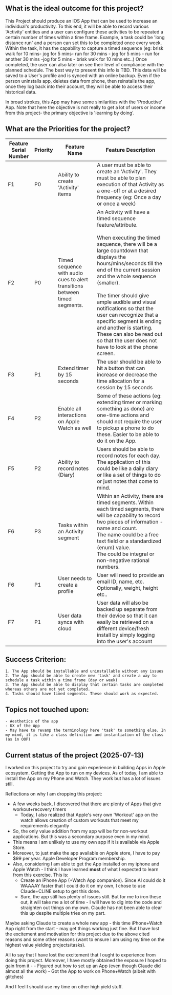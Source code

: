 ## What is the ideal outcome for this project?
This Project should produce an iOS App that can be used to increase an individual's productivity. To this end, it will be able to record various 'Activity' entities and a user can configure these activities to be repeated a certain number of times within a time frame. Example, a task could be 'long distance run' and a person can set this to be completed once every week. 
Within the task, it has the capability to capture a timed sequence (eg: brisk walk for 10 mins- jog for 5 mins- run for 30 mins - jog for 5 mins - run for another 30 mins -jog for 5 mins - brisk walk for 10 mins etc..) Once completed, the user can also later on see their level of compliance with the planned schedule. The best way to present this info is TBD.
This data will be saved to a User's profile and is synced with an online backup. Even if the person uninstalls app, deletes data from phone, then reinstalls the app, once they log back into their account, they will be able to access their historical data.

In broad strokes, this App may have some similarities with the 'Productive' App. Note that here the objective is not really to get a lot of users or income from this project- the primary objective is 'learning by doing'.


## What are the Priorities for the project?

| Feature Serial Number | Priority | Feature Name | Feature Description |
|----------------------|----------|--------------|-------------------|
| F1 | P0 | Ability to create 'Activity' items | A user must be able to create an 'Activity'. They must be able to plan execution of that Activity as a one-off or at a desired frequency (eg: Once a day or once a week) |
| F2 | P0 | Timed sequence with audio cues to alert transitions between timed segments. | An Activity will have a timed sequence feature/attribute.<br><br>When executing the timed sequence, there will be a large countdown that displays the hours/mins/seconds till the end of the current session and the whole sequence (smaller).<br><br>The timer should give ample audible and visual notifications so that the user can recognize that a specific segment is ending and another is starting. These can also be read out so that the user does not have to look at the phone screen. |
| F3 | P1 | Extend timer by 15 seconds | The user should be able to hit a button that can increase or decrease the time allocation for a session by 15 seconds |
| F4 | P2 | Enable all interactions on Apple Watch as well | Some of these actions (eg: extending timer or marking something as done) are one-time actions and should not require the user to pickup a phone to do these. Easier to be able to do it on the App. |
| F5 | P2 | Ability to record notes (Diary) | Users should be able to record notes for each day. The application of this could be like a daily diary or like a set of things to do or just notes that come to mind. |
| F6 | P3 | Tasks within an Activity segment | Within an Activity, there are timed segments. Within each timed segments, there will be capability to record two pieces of information - name and count.<br>The name could be a free text field or a standardized (enum) value.<br>The could be integral or non-negative rational numbers. |
| F6 | P1 | User needs to create a profile | User will need to provide an email ID, name, etc. Optionally, weight, height etc.. |
| F7 | P1 | User data syncs with cloud | User data will also be backed up separate from their device so that it can easily be retrieved on a different device/fresh install by simply logging into the user's account |


## Success Criterion:
	1. The App should be installable and uninstallable without any issues
	2. The App should be able to create new 'task' and create a way to schedule a task within a time frame (day or week)
	3. The App should be able to display that certain tasks are completed whereas others are not yet completed. 
	4. Tasks should have timed segments. These should work as expected.

## Topics not touched upon:
	- Aesthetics of the app
	- UX of the App
	- May have to revamp the terminology here 'task' to something else. In my mind, it is like a class definition and instantiation of the class (as in OOP)


 ## Current status of the project (2025-07-13)
I worked on this project to try and gain experience in building Apps in Apple ecosystem. Getting the App to run on my devices. As of today, I am able to install the App on my Phone and Watch. They work but has a lot of issues still. 

Reflections on why I am dropping this project:

- A few weeks back, I discovered that there are plenty of Apps that give workout+recovery timers
  - Today, I also realized that Apple's very own 'Workout' app on the watch allows creation of custom workouts that meet my requirements elegantly
- So, the only value addition from my app will be for non-workout applications. But this was a secondary purpose even in my mind.
- This means I am unlikely to use my own app if it is available via Apple Store. 
- Moreover, to just make the app available on Apple store, I have to pay $99 per year. Apple Developer Program membership.
- Also, considering I am able to get the App installed on my iphone and Apple Watch - I think I have learned **most** of what I expected to learn from this exercise. This is:
  - Create an iPhone App (+Watch App companion). Since AI could do it WAAAAY faster that I could do it on my own, I chose to use Claude+CLINE setup to get this done.
  - Sure, the app still has plenty of issues still. But for me to iron these out, it will take me a lot of time - I will have to dig into the code and straighten out things on my own. Claude has not been able to clear this up despite multiple tries on my part. 

Maybe asking Claude to create a whole new app - this time iPhone+Watch App right from the start - may get things working just fine. But I have lost the excitement and motivation for this project due to the above cited reasons and some other reasons (want to ensure I am using my time on the highest value yielding projects/tasks).

All to say that I have lost the excitement that I ought to experience from doing this project. Moreover, I have mostly obtained the exposure I hoped to gain from it - 
	- Figured out how to set up an App (even though Claude did almost all the work)
	- Got the App to work on Phone+Watch (albeit with glitches)

And I feel I should use my time on other high yield stuff.

